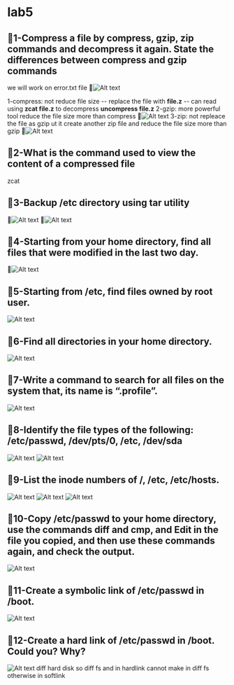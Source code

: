 # lab5 #

## **📌1-Compress a file by compress, gzip, zip commands and decompress it again. State the differences between compress and gzip commands**
we will work on error.txt file
📸![Alt text](assets/pic1.png)

1-compress: not reduce file size -- replace the file with **file.z** -- can read using **zcat file.z** to decompress **uncompress file.z**
2-gzip: more powerful tool reduce the file size more than compress 
📸![Alt text](assets/pic2.png)
3-zip: not repleace the file as gzip ut it create another zip file and reduce the file size more than gzip 
📸![Alt text](assets/pic3.png)

## **📌2-What is the command used to view the content of a compressed file**
zcat 

## **📌3-Backup /etc directory using tar utility** 
📸![Alt text](assets/pic4.png)
📸![Alt text](assets/pic5.png)

## **📌4-Starting from your home directory, find all files that were modified in the last two day.** 
📸![Alt text](assets/pic6.png)

## **📌5-Starting from /etc, find files owned by root user.** 
![Alt text](assets/pic7.png)

## **📌6-Find all directories in your home directory.** 
![Alt text](assets/pic8.png)

## **📌7-Write a command to search for all files on the system that, its name is “.profile”.** 
![Alt text](assets/pic9.png)

## **📌8-Identify the file types of the following: /etc/passwd, /dev/pts/0, /etc, /dev/sda** 
![Alt text](assets/pic10.png)
![Alt text](assets/pic11.png)

## **📌9-List the inode numbers of /, /etc, /etc/hosts.**
![Alt text](assets/pic112.png)
![Alt text](assets/pic13.png)
![Alt text](assets/pic14.png)

## **📌10-Copy /etc/passwd to your home directory, use the commands diff and cmp, and Edit in the file you copied, and then use these commands again, and check the output.**
![Alt text](assets/pic15.png)

## **📌11-Create a symbolic link of /etc/passwd in /boot.**
![Alt text](assets/pic16.png)
## **📌12-Create a hard link of /etc/passwd in /boot. Could you? Why?**
![Alt text](assets/pic17.png)
diff hard disk so diff fs and in hardlink cannot make in diff fs otherwise in softlink
